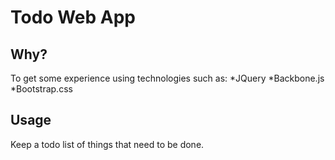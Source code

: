  Todo Web App
=====================

Why?
---
To get some experience using technologies such as:
*JQuery
*Backbone.js
*Bootstrap.css
 
Usage
-----
Keep a todo list of things that need to be done.
